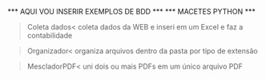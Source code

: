 *** AQUI VOU INSERIR EXEMPLOS DE BDD ***
*** MACETES PYTHON ***

>Coleta dados<
coleta dados da WEB e inseri em um Excel e faz a contabilidade

>Organizador<
organiza arquivos dentro da pasta por tipo de extensão

>MescladorPDF<
uni dois ou mais PDFs em um único arquivo PDF
